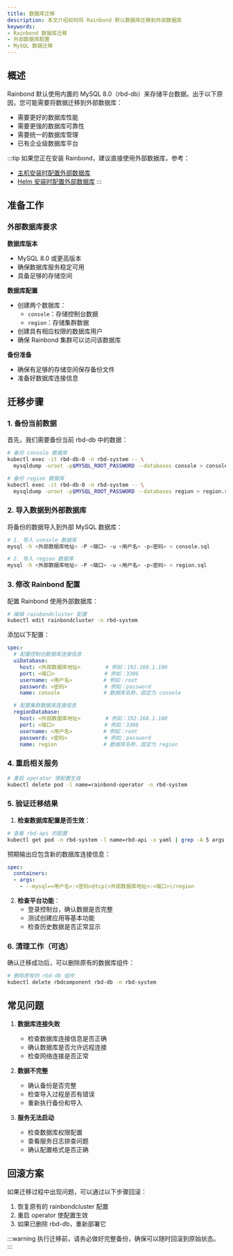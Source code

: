 ```yaml
---
title: 数据库迁移
description: 本文介绍如何将 Rainbond 默认数据库迁移到外部数据库
keywords:
- Rainbond 数据库迁移
- 外部数据库配置
- MySQL 数据迁移
---
```


## 概述

Rainbond 默认使用内置的 MySQL 8.0（rbd-db）来存储平台数据。出于以下原因，您可能需要将数据迁移到外部数据库：

* 需要更好的数据库性能
* 需要更强的数据库可靠性
* 需要统一的数据库管理
* 已有企业级数据库平台

:::tip
如果您正在安装 Rainbond，建议直接使用外部数据库，参考：
* [主机安装时配置外部数据库](/docs/installation/install-with-ui/)
* [Helm 安装时配置外部数据库](/docs/installation/install-with-helm/)
:::

## 准备工作

### 外部数据库要求

**数据库版本**
- MySQL 8.0 或更高版本
- 确保数据库服务稳定可用
- 具备足够的存储空间

**数据库配置**
- 创建两个数据库：
  - `console`：存储控制台数据
  - `region`：存储集群数据
- 创建具有相应权限的数据库用户
- 确保 Rainbond 集群可以访问该数据库

**备份准备**
- 确保有足够的存储空间保存备份文件
- 准备好数据库连接信息

## 迁移步骤

### 1. 备份当前数据

首先，我们需要备份当前 rbd-db 中的数据：

```bash
# 备份 console 数据库
kubectl exec -it rbd-db-0 -n rbd-system -- \
  mysqldump -uroot -p$MYSQL_ROOT_PASSWORD --databases console > console.sql

# 备份 region 数据库
kubectl exec -it rbd-db-0 -n rbd-system -- \
  mysqldump -uroot -p$MYSQL_ROOT_PASSWORD --databases region > region.sql
```

### 2. 导入数据到外部数据库

将备份的数据导入到外部 MySQL 数据库：

```bash
# 1. 导入 console 数据库
mysql -h <外部数据库地址> -P <端口> -u <用户名> -p<密码> < console.sql

# 2. 导入 region 数据库
mysql -h <外部数据库地址> -P <端口> -u <用户名> -p<密码> < region.sql
```

### 3. 修改 Rainbond 配置

配置 Rainbond 使用外部数据库：

```bash
# 编辑 rainbondcluster 配置
kubectl edit rainbondcluster -n rbd-system
```

添加以下配置：

```yaml
spec:
  # 配置控制台数据库连接信息
  uiDatabase:
    host: <外部数据库地址>        # 例如：192.168.1.100
    port: <端口>                # 例如：3306
    username: <用户名>          # 例如：root
    password: <密码>            # 例如：password
    name: console              # 数据库名称，固定为 console

  # 配置集群数据库连接信息
  regionDatabase:
    host: <外部数据库地址>        # 例如：192.168.1.100
    port: <端口>                # 例如：3306
    username: <用户名>          # 例如：root
    password: <密码>            # 例如：password
    name: region               # 数据库名称，固定为 region
```

### 4. 重启相关服务

```bash
# 重启 operator 使配置生效
kubectl delete pod -l name=rainbond-operator -n rbd-system
```

### 5. 验证迁移结果

1. **检查数据库配置是否生效**：
```bash
# 查看 rbd-api 的配置
kubectl get pod -n rbd-system -l name=rbd-api -o yaml | grep -A 5 args
```

预期输出应包含新的数据库连接信息：
```yaml
spec:
  containers:
  - args:
    - --mysql=<用户名>:<密码>@tcp(<外部数据库地址>:<端口>)/region
```

2. **检查平台功能**：
   * 登录控制台，确认数据是否完整
   * 测试创建应用等基本功能
   * 检查历史数据是否正常显示

### 6. 清理工作（可选）

确认迁移成功后，可以删除原有的数据库组件：

```bash
# 删除原有的 rbd-db 组件
kubectl delete rbdcomponent rbd-db -n rbd-system
```

## 常见问题

1. **数据库连接失败**
   * 检查数据库连接信息是否正确
   * 确认数据库是否允许远程连接
   * 检查网络连接是否正常

2. **数据不完整**
   * 确认备份是否完整
   * 检查导入过程是否有错误
   * 重新执行备份和导入

3. **服务无法启动**
   * 检查数据库权限配置
   * 查看服务日志排查问题
   * 确认配置格式是否正确

## 回滚方案

如果迁移过程中出现问题，可以通过以下步骤回滚：

1. 恢复原有的 rainbondcluster 配置
2. 重启 operator 使配置生效
3. 如果已删除 rbd-db，重新部署它

:::warning
执行迁移前，请务必做好完整备份，确保可以随时回滚到原始状态。
:::

